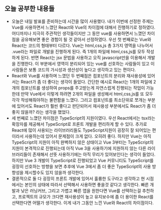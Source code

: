 ## 오늘 공부한 내용들
- 오늘은 내일 발표를 준비하는데 시간을 많이 사용했다. 내가 이번에 선정한 주제는 Vue를 사용하면서 느꼈던 React와 Vue의 차이점에 대해서 진행하기로 정하였다. 어디까지나 지극히 주관적인 생각들이지만 그 동안 vue를 사용하면서 느꼈던 차이점을 공유해보면 좋은 경험이 될 것 같아서 선정하였다. 우선 첫 번째로는 Vue와 React는 코드의 형태부터 다르다. Vue는 html,css,js 총 3가지 영역을 나누어서 .vue라는 파일로 개발을 진행하게 된다. 즉 1개의 파일에 html,css,js를 모두 작성하게 된다. 반면 React는 jsx 문법을 사용하고 오직 javascript만을 이용해서 개발을 진행한다. 이 부분에서 영역이 분리되어 있는 vue를 선호하는 사람들이 있고 이 사람들은 보통 코드의 가시성과 생산성이 높다고 생각하고 있는 편이다. 
- React와 Vue를 사용하며 느꼈던 두 번째점은 컴포넌트의 분리와 재사용성에 있어서는 React가 좀 더 좋다는 생각이 들었다. 간단한 예시로 React는 1개의 파일에 2개의 컴포넌트를 생성하여 props를 주고받는게 자연스럽게 진행되는 작업이 가능한데 만약 Vue에서 이렇게 하려면 2개의 파일을 생성해서 html,css,js를 또 모두 각각 작성해줘야하는 불편함을 느꼈다. 그리고 컴포넌트를 최소단위로 쪼개는 부분에 있어서도 React가 훨씬 좋다고 판단되어서 재사용성 부분에서도 React가 좀 더 좋지 않을까? 라는 생각을 했었다.
- 세 번째로 느꼈던 차이점은 TypeScript의 지원이였다. 우선 React에서는 tsx라는 확장자를 제공해서 TypeScript로 프론트 개발을 편리하게 할 수 있다. 추가로 React에 많이 사용되는 라이브러리들도 TypeScript지원이 굉장히 잘 되어있는 편이라서 사용하는데 있어서 문제점이 크게 없다. 오히려 좋다. 하지만 Vue는 아직 TypeScript의 지원이 아직 완벽하지 않은 상태이고 Vue 3부터는 TypeScript의 지원이 본격적으로 진행되는데 아직 Vue 3을 사용하기에 지원하지 않는 다른 라이브러리들이 존재해서 선뜻 사용하기에는 아직 무리가 있어보인다는 생각이 들었다. 하지만 Vue 3 개발이 TypeScript로 진행되었고 Vue 커뮤니티도 TypeScript를 굉장히 선호하는 방향을 보면 추후에 Vue 3에서 좀 더 좋은 TypeScript의 사용 방향성을 제시할수도 있지 않을까 생각한다.
- 결론적으로 둘 다 굉장히 프론트 개발에 있어서 훌륭한 도구라고 생각하고 현 시점에서는 본인의 상태에 따라서 선택해서 사용하면 좋을것 같다고 생각한다. 빠른 개발과 낮은 러닝커브, 그리고 가볍고 빠른 앱을 원한다면 Vue를 선택하는걸 추천하고, 프로젝트의 규모가 크다면 재사용성이 높고 유지보수에 좀 더 용이한 React를 선택한다면 어떨가 생각한다. 이게 내가 그동안 느낀 Vue와 React의 차이점이다.
